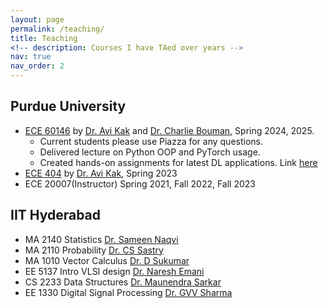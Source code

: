 ```yaml
---
layout: page
permalink: /teaching/
title: Teaching
<!-- description: Courses I have TAed over years -->
nav: true
nav_order: 2
---
```

## Purdue University

* [ECE 60146](https://engineering.purdue.edu/DeepLearn/) by [Dr. Avi Kak](https://engineering.purdue.edu/kak/) and [Dr. Charlie Bouman](https://engineering.purdue.edu/~bouman/), Spring 2024, 2025. 
  * Current students please use Piazza for any questions.
  * Delivered lecture on Python OOP and PyTorch usage.
  * Created hands-on assignments for latest DL applications. Link [here](https://engineering.purdue.edu/DeepLearn/2_best_solutions/2024/index.php#)
* [ECE 404](https://engineering.purdue.edu/ece404/) by [Dr. Avi Kak](https://engineering.purdue.edu/kak/), Spring 2023
* ECE 20007(Instructor) Spring 2021, Fall 2022, Fall 2023

## IIT Hyderabad
* MA 2140 Statistics [Dr. Sameen Naqvi](https://www.iith.ac.in/math/sameen/)
* MA 2110 Probability [Dr. CS Sastry](https://people.iith.ac.in/csastry/index.html)
* MA 1010 Vector Calculus [Dr. D Sukumar](https://www.iith.ac.in/math/suku/)
* EE 5137 Intro VLSI design [Dr. Naresh Emani](https://people.iith.ac.in/nke/)
* CS 2233 Data Structures [Dr. Maunendra Sarkar](https://people.iith.ac.in/maunendra/)
* EE 1330 Digital Signal Processing [Dr. GVV Sharma](https://people.iith.ac.in/gadepall/)
